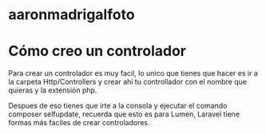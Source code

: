 # aaronmadrigalfoto

# Cómo creo un controlador

Para crear un controlador es muy facil, lo unico que tienes
que hacer es ir a la carpeta Http/Controllers y crear ahí
tu controllador con el nombre que quieras y la extensión php.

Despues de eso tienes que irte a la consola y ejecutar el comando
composer selfupdate, recuerda que esto es para Lumen, Laravel
tiene formas más faciles de crear controladores.
